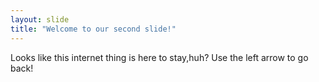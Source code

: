 ```yaml
---
layout: slide
title: "Welcome to our second slide!"
---
```

Looks like this internet thing is here to stay,huh?
Use the left arrow to go back!

